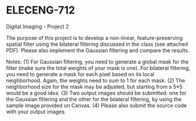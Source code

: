 # ELECENG-712

Digital Imaging - Project 2

The purpose of this project is to develop a non-linear, feature-preserving spatial filter using the bilateral filtering discussed in the class (see attached PDF).
Please also implement the Gaussian filtering and compare the results.

Notes:
  (1) For Gaussian filtering, you need to generate a global mask for the filter (make sure the total weights of your mask is one). For bilateral filtering, you need to         generate a mask for each pixel based on its local neighborhood. Again, the weights need to sum to 1 for each mask.
  (2) The neighborhood size for the mask may be adjusted, but starting from a 5*5 would be a good idea.
  (3) Two output images should be submitted: one for the Gaussian filtering and the other for the bilateral filtering, by using the sample image provided on Canvas.
  (4) Please also submit the source code with your output images.
